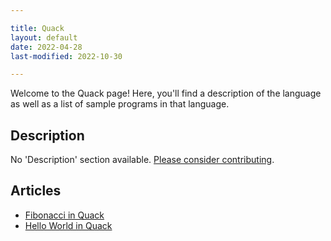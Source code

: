 ```yaml
---

title: Quack
layout: default
date: 2022-04-28
last-modified: 2022-10-30

---
```


Welcome to the Quack page! Here, you'll find a description of the language as well as a list of sample programs in that language.

## Description

No 'Description' section available. [Please consider contributing](https://github.com/TheRenegadeCoder/sample-programs-website).

## Articles

- [Fibonacci in Quack](https://sampleprograms.io/projects/fibonacci/quack)
- [Hello World in Quack](https://sampleprograms.io/projects/hello-world/quack)